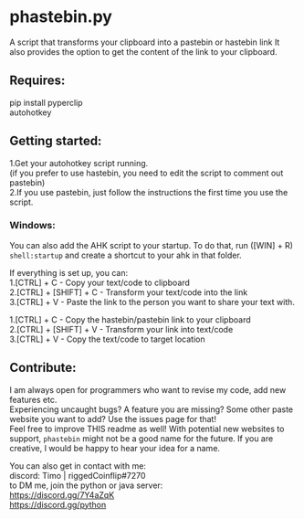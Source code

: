 # phastebin.py
A script that transforms your clipboard into a pastebin or hastebin link
It also provides the option to get the content of the link to your clipboard.

## Requires:  
pip install pyperclip  
autohotkey

## Getting started:  
1.Get your autohotkey script running.  
(if you prefer to use hastebin, you need to edit the script to comment out pastebin)  
2.If you use pastebin, just follow the instructions the first time you use the script.  

### Windows:  
You can also add the AHK script to your startup. To do that, run ([WIN] + R) `shell:startup` and create a shortcut to your ahk in that folder.

If everything is set up, you can:  
1.[CTRL] + C - Copy your text/code to clipboard  
2.[CTRL] + [SHIFT] + C - Transform your text/code into the link  
3.[CTRL] + V - Paste the link to the person you want to share your text with.  

1.[CTRL] + C - Copy the hastebin/pastebin link to your clipboard  
2.[CTRL] + [SHIFT] + V - Transform your link into text/code  
3.[CTRL] + V - Copy the text/code to target location  


## Contribute:  
I am always open for programmers who want to revise my code, add new features etc.  
Experiencing uncaught bugs? A feature you are missing? Some other paste website you want to add? Use the issues page for that!  
Feel free to improve THIS readme as well!
With potential new websites to support, `phastebin` might not be a good name for the future. If you are creative, I would be happy to hear your idea for a name.

You can also get in contact with me:  
discord: Timo | riggedCoinflip#7270  
to DM me, join the python or java server:  
https://discord.gg/7Y4aZqK  
https://discord.gg/python  
